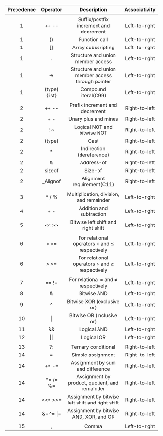 |    Precedence    |     Operator     |                        Description                       |   Associativity  |
|:----------------:|:----------------:|:--------------------------------------------------------:|:----------------:|
|                  |                  |                                                          |                  |
|         1        |       ++ --      |          Suffix/postfix increment and decrement          |   Left-to-right  |
|         1        |        ()        |                       Function call                      |   Left-to-right  |
|         1        |        []        |                    Array subscripting                    |   Left-to-right  |
|         1        |         .        |             Structure and union member access            |   Left-to-right  |
|         1        |        ->        |     Structure and union member access through pointer    |   Left-to-right  |
|         1        |   (type){list}   |                   Compound literal(C99)                  |   Left-to-right  |
|                  |                  |                                                          |                  |
|         2        |       ++ --      |              Prefix increment and decrement              |   Right-to-left  |
|         2        |        + -       |                   Unary plus and minus                   |   Right-to-left  |
|         2        |        ! ~       |                Logical NOT and bitwise NOT               |   Right-to-left  |
|         2        |      (type)      |                           Cast                           |   Right-to-left  |
|         2        |         *        |                 Indirection (dereference)                |   Right-to-left  |
|         2        |         &        |                        Address-of                        |   Right-to-left  |
|         2        |      sizeof      |                          Size-of                         |   Right-to-left  |
|         2        |     _Alignof     |                Alignment requirement(C11)                |   Right-to-left  |
|                  |                  |                                                          |                  |
|         3        |       * / %      |          Multiplication, division, and remainder         |   Left-to-right  |
|         4        |        + -       |                 Addition and subtraction                 |   Left-to-right  |
|         5        |       << >>      |            Bitwise left shift and right shift            |   Left-to-right  |
|                  |                  |                                                          |                  |
|         6        |       < <=       |       For relational operators < and ≤ respectively      |   Left-to-right  |
|         6        |       > >=       |       For relational operators > and ≥ respectively      |   Left-to-right  |
|                  |                  |                                                          |                  |
|         7        |       == !=      |            For relational = and ≠ respectively           |   Left-to-right  |
|         8        |         &        |                        Bitwise AND                       |   Left-to-right  |
|         9        |         ^        |                Bitwise XOR (exclusive or)                |   Left-to-right  |
|        10        |        \|        |                 Bitwise OR (inclusive or)                |   Left-to-right  |
|        11        |        &&        |                        Logical AND                       |   Left-to-right  |
|        12        |       \|\|       |                        Logical OR                        |   Left-to-right  |
|                  |                  |                                                          |                  |
|        13        |        ?:        |                    Ternary conditional                   |   Right-to-left  |
|        14        |         =        |                     Simple assignment                    |   Right-to-left  |
|        14        |       += -=      |             Assignment by sum and difference             |   Right-to-left  |
|        14        |     *= /= %=     |      Assignment by product, quotient, and remainder      |   Right-to-left  |
|        14        |      <<= >>=     |     Assignment by bitwise left shift and right shift     |   Right-to-left  |
|        14        |     &= ^= \|=    |          Assignment by bitwise AND, XOR, and OR          |   Right-to-left  |
|                  |                  |                                                          |                  |
|        15        |         ,        |                           Comma                          |   Left-to-right  |